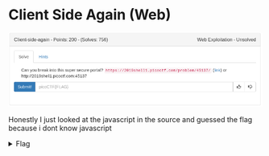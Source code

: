 # Client Side Again (Web)

![title](images/title.png)

Honestly I just looked at the javascript in the source and guessed the flag because i dont know javascript

<details>
	<summary>Flag</summary>

picoCTF{not_this_again_6c2047}	
</details>
